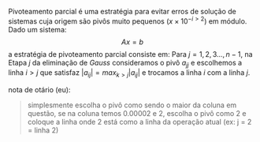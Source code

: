 Pivoteamento parcial é uma estratégia para evitar erros de solução de sistemas cuja origem são pivôs muito pequenos ($x\times10^{-i>2}$) em módulo. Dado um sistema:
$$Ax=b$$
a estratégia de pivoteamento parcial consiste em:
Para $j=1,2,3 ...,n-1$, na Etapa $j$ da eliminação de *Gauss* consideramos o pivô $a_{jj}$ e escolhemos a linha $i \gt j$ que satisfaz $|a_{ij}| = max_{k>j}|a_{ij}|$ e trocamos a linha $i$ com a linha $j$.

nota de otário (eu):

> simplesmente escolha o pivô como sendo o maior da coluna em questão, se na coluna temos 0.00002 e 2, escolha o pivô como 2 e coloque a linha onde 2 está como a linha da operação atual (ex: j = 2 = linha 2)
